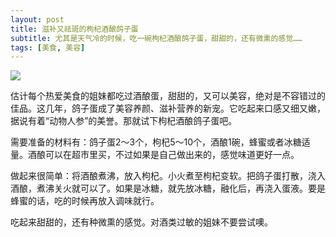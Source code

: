 ```yaml
---
layout: post
title: 滋补又祛斑的枸杞酒酿鸽子蛋 
subtitle: 尤其是天气冷的时候，吃一碗枸杞酒酿鸽子蛋，甜甜的，还有微熏的感觉……
tags: [美食, 美容]
---
```


<img src="{{ site.baseurl }}/img/gezidanaimeili119901.jpg" />

估计每个热爱美食的姐妹都吃过酒酿蛋，甜甜的，又可以美容，绝对是不容错过的佳品。这几年，鸽子蛋成了美容养颜、滋补营养的新宠。它吃起来口感又细又嫩，据说有着“动物人参”的美誉。那就试下枸杞酒酿鸽子蛋吧。

需要准备的材料有：鸽子蛋2～3个，枸杞5～10个，酒酿1碗，蜂蜜或者冰糖适量。酒酿可以在超市里买，不过如果是自己做出来的，感觉味道更好一点。

做起来很简单：将酒酿煮沸，放入枸杞。小火煮至枸杞变软。把鸽子蛋打散，浇入酒酿，煮沸关火就可以了。如果是冰糖，就先放冰糖，融化后，再浇入蛋液。要是蜂蜜的话，吃的时候再放入调味就行。

吃起来甜甜的，还有种微熏的感觉。对酒类过敏的姐妹不要尝试噢。
